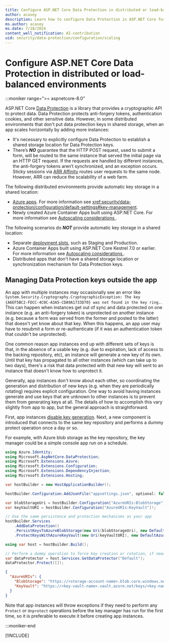 ```yaml
---
title: Configure ASP.NET Core Data Protection in distributed or load-balanced environments
author: acasey
description: Learn how to configure Data Protection in ASP.NET Core for multi-instance apps.
ms.author: acasey
ms.date: 7/18/2024
content_well_notification: AI-contribution
uid: security/data-protection/configuration/scaling
---
```


# Configure ASP.NET Core Data Protection in distributed or load-balanced environments

:::moniker range=">= aspnetcore-8.0"

ASP.NET Core [Data Protection](xref:security/data-protection/introduction) is a library that provides a cryptographic API to protect data. Data Protection protects anti-forgery tokens, authentication cookies, and other sensitive data. However, in some distributed environments that don't put data protection keys in shared storage, when an app scales horizontally by adding more instances:

* It's necessary to explicitly configure Data Protection to establish a shared storage location for Data Protection keys.
* There’s ***NO*** guarantee that the HTTP POST request, used to submit a form, will be routed to the same instance that served the initial page via an HTTP GET request. If the requests are handled by different instances, the anti-forgery tokens aren’t synchronized, and an exception occurs. Sticky sessions via [ARR Affinity](/azure/app-service/manage-automatic-scaling?#how-does-arr-affinity-affect-automatic-scaling) routes user requests to the same node. However, ARR can reduce the scalability of a web farm.

The following distributed environments provide automatic key storage in a shared location:

* [Azure apps](/aspnet/core/security/data-protection/configuration/default-settings).  For more information see <xref:security/data-protection/configuration/default-settings#key-management>.
* Newly created Azure Container Apps built using ASP.NET Core. For more information see [Autoscaling considerations
](/azure/container-apps/dotnet-overview#autoscaling-considerations).

The following scenarios do ***NOT*** provide automatic key storage in a shared location:

* Separate [deployment slots](/azure/app-service/deploy-staging-slots), such as Staging and Production.
* Azure Container Apps built using ASP.NET Core Kestrel 7.0 or earlier. For more information see [Autoscaling considerations
](/azure/container-apps/dotnet-overview#autoscaling-considerations).
* Distributed apps that don't have a shared storage location or synchronization mechanism for Data Protection keys.

## Managing Data Protection keys outside the app

An app with multiple instances may occasionally see an error like `System.Security.Cryptography.CryptographicException: The key {A6EF5BC2-FDCC-4C0C-A3A5-CDA9A1733D70} was not found in the key ring.`.  This can happen when instances get out of sync and data protected on one instance (e.g. an anti-forgery token) is unprotected on another instance (e.g. because a form was served from the former and posted to the latter) that doesn't yet know about that key.  When this happens, an app user may have to resubmit a form or re-authenticate (if it was an authentication token that couldn't be unprotected).

One common reason app instances end up with different sets of keys is that, in the absence of a usable key (e.g. due to expiration, lack of access to the backing repository, etc), an instance will generate a new key of its own.  Until that key has propagated to all other instances (which can take up to two days), there's a risk that data protected with that new key will sent to an instance that doesn't know how to unprotect it.

Generally, app instances don't know about each other, so coordinating the generation and distribution of new keys (e.g. when they are periodically rotating) requires explicit configuration.  One way to avoid having instances generate and use keys that are unknown to other instances is to prevent them from generating keys at all.  The details of how to accomplish this vary slightly from app to app, but the general approach is straightforward.

First, app instances [disable key generation](xref:security/data-protection/configuration/overview#disableautomatickeygeneration).  Next, a new component is introduced that connects to the same key repository and performs a dummy protect operation once a day or so.

For example, with Azure blob storage as the key repository, the key manager could be a simple console app run on a schedule.

```csharp
using Azure.Identity;
using Microsoft.AspNetCore.DataProtection;
using Microsoft.Extensions.Azure;
using Microsoft.Extensions.Configuration;
using Microsoft.Extensions.DependencyInjection;
using Microsoft.Extensions.Hosting;

var hostBuilder = new HostApplicationBuilder();

hostBuilder.Configuration.AddJsonFile("appsettings.json", optional: false, reloadOnChange: false);

var blobStorageUri = hostBuilder.Configuration["AzureURIs:BlobStorage"]!;
var keyVaultURI = hostBuilder.Configuration["AzureURIs:KeyVault"]!;

// Use the same persistence and protection mechanisms as your app
hostBuilder.Services
    .AddDataProtection()
    .PersistKeysToAzureBlobStorage(new Uri(blobStorageUri), new DefaultAzureCredential())
    .ProtectKeysWithAzureKeyVault(new Uri(keyVaultURI), new DefaultAzureCredential());

using var host = hostBuilder.Build();

// Perform a dummy operation to force key creation or rotation, if needed
var dataProtector = host.Services.GetDataProtector("Default");
dataProtector.Protect([]);
```

```json
{
  "AzureURIs": {
    "BlobStorage": "https://<storage-account-name>.blob.core.windows.net/<container-name>/keys.xml",
    "KeyVault": "https://<key-vault-name>.vault.azure.net/keys/<key-name>/"
  }
}
```

Note that app instances will throw exceptions if they need to perform any `Protect` or `Unprotect` operations before the key manager has run for the first time, so it is preferable to execute it before creating app instances.

:::moniker-end

[!INCLUDE[](~/security/data-protection/configuration/scaling/includes/scaling7.md)]
